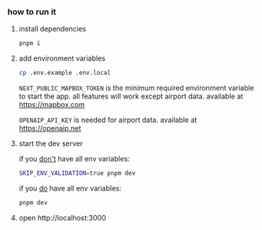 ### how to run it

1. install dependencies

    ```bash
    pnpm i
    ```

2. add environment variables

    ```bash
    cp .env.example .env.local
    ```

    `NEXT_PUBLIC_MAPBOX_TOKEN` is the minimum required environment variable to start the app.
    all features will work except airport data.
    available at https://mapbox.com

    `OPENAIP_API_KEY` is needed for airport data.
    available at https://openaip.net

3. start the dev server

    if you <ins>don't</ins> have all env variables:
    ```bash
    SKIP_ENV_VALIDATION=true pnpm dev
    ```

    if you <ins>do</ins> have all env variables:
    ```bash
    pnpm dev
    ```

4. open http://localhost:3000
